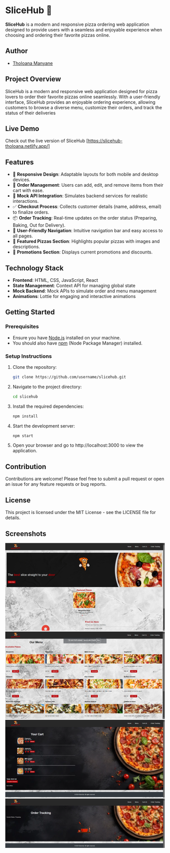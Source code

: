 # SliceHub 🍕

**SliceHub** is a modern and responsive pizza ordering web application designed to provide users with a seamless and enjoyable experience when choosing and ordering their favorite pizzas online.

## Author

- [Tholoana Manyane](https://github.com/Tholoana96)

## Project Overview

SliceHub is a modern and responsive web application designed for pizza lovers to order their favorite pizzas online seamlessly. With a user-friendly interface, SliceHub provides an enjoyable ordering experience, allowing customers to browse a diverse menu, customize their orders, and track the status of their deliveries

## Live Demo

Check out the live version of SliceHub [https://slicehub-tholoana.netlify.app/]

## Features

- 🍕 **Responsive Design**: Adaptable layouts for both mobile and desktop devices.
- 🛒 **Order Management**: Users can add, edit, and remove items from their cart with ease.
- 🔄 **Mock API Integration**: Simulates backend services for realistic interactions.
- ✅ **Checkout Process**: Collects customer details (name, address, email) to finalize orders.
- 📦 **Order Tracking**: Real-time updates on the order status (Preparing, Baking, Out for Delivery).
- 🌟 **User-Friendly Navigation**: Intuitive navigation bar and easy access to all pages.
- 📸 **Featured Pizzas Section**: Highlights popular pizzas with images and descriptions.
- 🎉 **Promotions Section**: Displays current promotions and discounts.

## Technology Stack

- **Frontend**: HTML, CSS, JavaScript, React
- **State Management**: Context API for managing global state
- **Mock Backend**: Mock APIs to simulate order and menu management
- **Animations**: Lottie for engaging and interactive animations

## Getting Started

### Prerequisites

- Ensure you have [Node.js](https://nodejs.org/) installed on your machine.
- You should also have [npm](https://www.npmjs.com/) (Node Package Manager) installed.

### Setup Instructions

1. Clone the repository:

   ```bash
   git clone https://github.com/username/slicehub.git
   ```

2. Navigate to the project directory:

   ```bash
   cd slicehub
   ```

3. Install the required dependencies:

   ```bash
   npm install
   ```

4. Start the development server:

   ```bash
   npm start
   ```

5. Open your browser and go to http://localhost:3000 to view the application.

## Contribution

Contributions are welcome! Please feel free to submit a pull request or open an issue for any feature requests or bug reports.

## License

This project is licensed under the MIT License - see the LICENSE file for details.

## Screenshots

![Homepage](src/images/screenshots/homepage.png)
![Menu Page](src/images/screenshots/menu.png)
![Cart Page](src/images/screenshots/cart.png)
![Order Tracking Page](src/images/screenshots/tracking.png)
